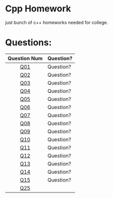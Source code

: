 # Cpp Homework

just bunch of c++ homeworks needed for college.

# Questions:

|        Question Num        | Question? | 
| :------------------------: | ----------|
| [Q01](./cpp_files/q01.cpp) | Question? | 
| [Q02](./cpp_files/q02.cpp) | Question? | 
| [Q03](./cpp_files/q03.cpp) | Question? | 
| [Q04](./cpp_files/q04.cpp) | Question? | 
| [Q05](./cpp_files/q05.cpp) | Question? | 
| [Q06](./cpp_files/q06.cpp) | Question? | 
| [Q07](./cpp_files/q07.cpp) | Question? | 
| [Q08](./cpp_files/q08.cpp) | Question? | 
| [Q09](./cpp_files/q09.cpp) | Question? | 
| [Q10](./cpp_files/q10.cpp) | Question? | 
| [Q11](./cpp_files/q11.cpp) | Question? | 
| [Q12](./cpp_files/q12.cpp) | Question? | 
| [Q13](./cpp_files/q13.cpp) | Question? | 
| [Q14](./cpp_files/q14.cpp) | Question? | 
| [Q15](./cpp_files/q15.cpp) | Question? | 
| [Q25](./cpp_files/q25.cpp) |           |
